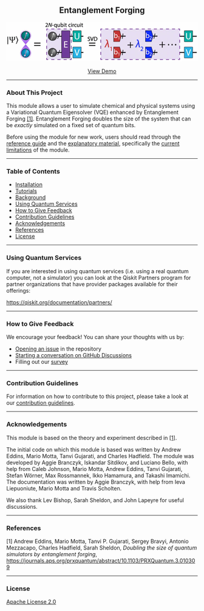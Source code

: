 <!-- PROJECT LOGO -->
<br />
<p align="center">
  <h2 align="center">Entanglement Forging</h2>
<p align="center">
  <a href="entanglement-forging">
    <img src="docs/images/ef_image.png" alt="Logo" width="600">
  <p align="center">
   <a href="https://mybinder.org/v2/gh/IBM-Quantum-Prototypes/entanglement-forging/HEAD?labpath=docs%2F1-tutorials%2Ftutorial_2_H2O_molecule_statevector_simulator.ipynb">View Demo</a>
  </p>
</p>


----------------------------------------------------------------------------------------------------

<!-- ABOUT THIS PROJECT -->
### About This Project
This module allows a user to simulate chemical and physical systems using a Variational Quantum Eigensolver (VQE) enhanced by Entanglement Forging [[1]](#references). Entanglement Forging doubles the size of the system that can be *exactly* simulated on a fixed set of quantum bits.

Before using the module for new work, users should read through the [reference guide](./docs/2-reference_guide/reference_guide.md) and the [explanatory material](docs/3-explanatory_material/explanatory_material.md), specifically the [current limitations](docs/3-explanatory_material/explanatory_material.md#%EF%B8%8F-current-limitations) of the module.


----------------------------------------------------------------------------------------------------

<!-- TABLE OF CONTENTS -->
### Table of Contents
* [Installation](docs/2-reference_guide/reference_guide.md#installation-instructions)
* [Tutorials](docs/1-tutorials/)
* [Background](docs/3-explanatory_material/)
* [Using Quantum Services](#using-quantum-services)
* [How to Give Feedback](#how-to-give-feedback)
* [Contribution Guidelines](#contribution-guidelines)
* [Acknowledgements](#acknowledgements)
* [References](#references)
* [License](#license)


----------------------------------------------------------------------------------------------------

<!-- USING QUANTUM SERVICES -->
### Using Quantum Services
If you are interested in using quantum services (i.e. using a real quantum computer, not a simulator) you can look at the Qiskit Partners program for partner organizations that have provider packages available for their offerings:

https://qiskit.org/documentation/partners/


----------------------------------------------------------------------------------------------------

<!-- HOW TO GIVE FEEDBACK -->
### How to Give Feedback
We encourage your feedback! You can share your thoughts with us by:
- [Opening an issue](https://github.com/IBM-Quantum-Prototypes/entanglement-forging/issues) in the repository
- [Starting a conversation on GitHub Discussions](https://github.com/IBM-Quantum-Prototypes/entanglement-forging/discussions)
- Filling out our [survey](https://airtable.com/shrFxJXYzjxf5tFvx)


----------------------------------------------------------------------------------------------------

<!-- CONTRIBUTION GUIDELINES -->
### Contribution Guidelines
For information on how to contribute to this project, please take a look at our [contribution guidelines](CONTRIBUTING.md).


----------------------------------------------------------------------------------------------------

<!-- ACKNOWLEDGEMENTS -->
### Acknowledgements
This module is based on the theory and experiment described in [[1]](#references).

The initial code on which this module is based was written by Andrew Eddins, Mario Motta, Tanvi Gujarati, and Charles Hadfield. The module was developed by Aggie Branczyk, Iskandar Sitdikov, and Luciano Bello, with help from Caleb Johnson, Mario Motta, Andrew Eddins, Tanvi Gujarati, Stefan Wörner, Max Rossmannek, Ikko Hamamura, and Takashi Imamichi. The documentation was written by Aggie Branczyk, with help from Ieva Liepuoniute, Mario Motta and Travis Scholten.

We also thank Lev Bishop, Sarah Sheldon, and John Lapeyre for useful discussions.


----------------------------------------------------------------------------------------------------

<!-- REFERENCES -->
### References
[1] Andrew Eddins, Mario Motta, Tanvi P. Gujarati, Sergey Bravyi, Antonio Mezzacapo, Charles Hadfield, Sarah Sheldon, *Doubling the size of quantum simulators by entanglement forging*, https://journals.aps.org/prxquantum/abstract/10.1103/PRXQuantum.3.010309


----------------------------------------------------------------------------------------------------

<!-- LICENSE -->
### License
[Apache License 2.0](LICENSE.txt)
